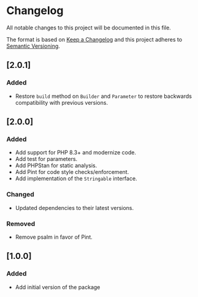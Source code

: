# Changelog
All notable changes to this project will be documented in this file.

The format is based on [Keep a Changelog](https://keepachangelog.com/en/1.0.0/) and this project adheres to
[Semantic Versioning](https://semver.org/spec/v2.0.0.html).

## [2.0.1]

### Added

- Restore `build` method on `Builder` and `Parameter` to restore backwards compatibility with previous versions.

## [2.0.0]

### Added

- Add support for PHP 8.3+ and modernize code.
- Add test for parameters.
- Add PHPStan for static analysis.
- Add Pint for code style checks/enforcement.
- Add implementation of the `Stringable` interface.

### Changed

- Updated dependencies to their latest versions.

### Removed

- Remove psalm in favor of Pint.

## [1.0.0]

### Added

- Add initial version of the package
